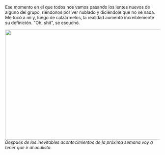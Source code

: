 <html><body><p>Ese momento en el que todos nos vamos pasando los lentes nuevos de alguno del grupo, riéndonos por ver nublado y diciéndole que no ve nada. Me tocó a mi y, luego de calzármelos, la realidad aumentó increíblemente su definición. "Oh, shit", se escuchó.



<a href="/wp-content/uploads/2012/02/2012-02-18_11-47-13_153.jpg"><img class="aligncenter size-large wp-image-3745" title="Con lentes" src="/wp-content/uploads/2012/02/2012-02-18_11-47-13_153-1024x575.jpg" alt="" width="640" height="359"></a><em>Después de los inevitables acontecimientos de la próxima semana voy a tener que ir al oculista.</em></p></body></html>